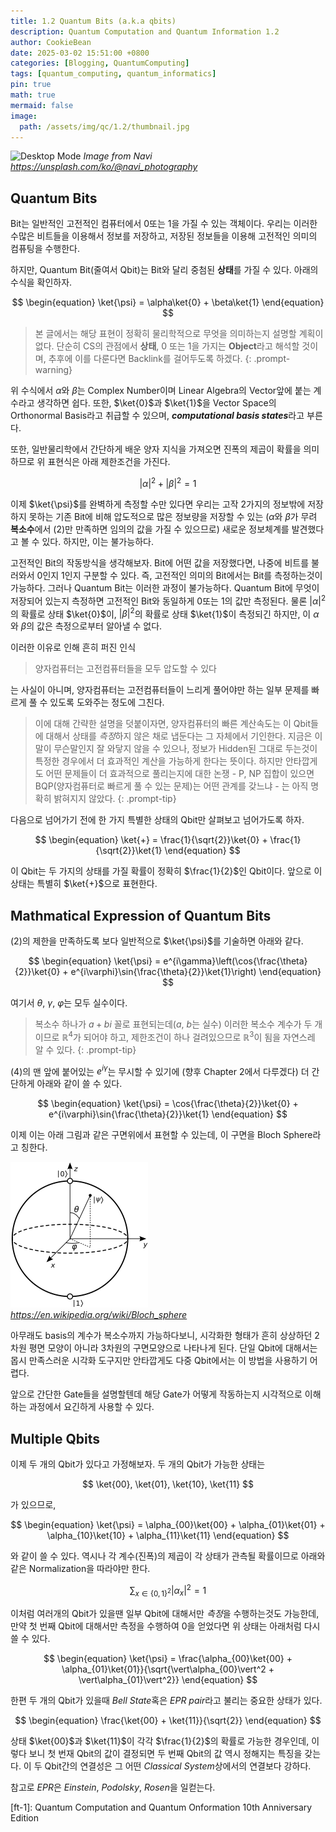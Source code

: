 ```yaml
---
title: 1.2 Quantum Bits (a.k.a qbits)
description: Quantum Computation and Quantum Information 1.2 
author: CookieBean
date: 2025-03-02 15:51:00 +0800
categories: [Blogging, QuantumComputing]
tags: [quantum_computing, quantum_informatics]
pin: true
math: true
mermaid: false
image:
  path: /assets/img/qc/1.2/thumbnail.jpg
---
```


![Desktop Mode](../assets/img/qc/1.2/thumbnail.jpg)
_Image from Navi https://unsplash.com/ko/@navi_photography_

## Quantum Bits

Bit는 일반적인 고전적인 컴퓨터에서 0또는 1을 가질 수 있는 객체이다. 우리는 이러한 수많은 비트들을 이용해서 정보를 저장하고, 저장된 정보들을 이용해 고전적인 의미의 컴퓨팅을 수행한다.

하지만, Quantum Bit(줄여서 Qbit)는 Bit와 달리 중첨된 **상태**를 가질 수 있다. 아래의 수식을 확인하자.

$$ 
\begin{equation} 
  \ket{\psi} = \alpha\ket{0} + \beta\ket{1} 
\end{equation}
$$

> 본 글에서는 해당 표현이 정확히 물리학적으로 무엇을 의미하는지 설명할 계획이 없다. 단순히 CS의 관점에서 **상태**, 0 또는 1을 가지는 **Object**라고 해석할 것이며, 추후에 이를 다룬다면 Backlink를 걸어두도록 하겠다. 
{: .prompt-warning}

위 수식에서 $\alpha$와 $\beta$는 Complex Number이며 Linear Algebra의 Vector앞에 붙는 계수라고 생각하면 쉽다. 또한, $\ket{0}$과 $\ket{1}$을 Vector Space의 Orthonormal Basis라고 취급할 수 있으며, ***computational basis states***라고 부른다.

또한, 일반물리학에서 간단하게 배운 양자 지식을 가져오면 진폭의 제곱이 확률을 의미하므로 위 표현식은 아래 제한조건을 가진다.

$$
\begin{equation}
  {\vert\alpha\vert}^2 + {\vert\beta\vert}^2 = 1
\end{equation}
$$

이제 $\ket{\psi}$를 완벽하게 측정할 수만 있다면 우리는 고작 2가지의 정보밖에 저장하지 못하는 기존 Bit에 비해 압도적으로 많은 정보량을 저장할 수 있는 ($\alpha$와 $\beta$가 무려 **복소수**에서 $(2)$만 만족하면 임의의 값을 가질 수 있으므로) 새로운 정보체계를 발견했다고 볼 수 있다. 하지만, 이는 불가능하다.  

고전적인 Bit의 작동방식을 생각해보자. Bit에 어떤 값을 저장했다면, 나중에 비트를 불러와서 0인지 1인지 구분할 수 있다. 즉, 고전적인 의미의 Bit에서는 Bit를 측정하는것이 가능하다. 그러나 Quantum Bit는 이러한 과정이 불가능하다. Quantum Bit에 무엇이 저장되어 있는지 측정하면 고전적인 Bit와 동일하게 0또는 1의 값만 측정된다. 물론 ${\vert\alpha\vert}^2$의 확률로 상태 $\ket{0}$이, ${\vert\beta\vert}^2$의 확률로 상태 $\ket{1}$이 측정되긴 하지만, 이 $\alpha$와 $\beta$의 값은 측정으로부터 알아낼 수 없다. 

이러한 이유로 인해 흔히 퍼진 인식

> 양자컴퓨터는 고전컴퓨터들을 모두 압도할 수 있다

는 사실이 아니며, 양자컴퓨터는 고전컴퓨터들이 느리게 풀어야만 하는 일부 문제를 빠르게 풀 수 있도록 도와주는 정도에 그친다.

> 이에 대해 간략한 설명을 덧붙이자면, 양자컴퓨터의 빠른 계산속도는 이 Qbit들에 대해서 상태를 *측정*하지 않은 채로 냅둔다는 그 자체에서 기인한다. 지금은 이 말이 무슨말인지 잘 와닿지 않을 수 있으나, 정보가 Hidden된 그대로 두는것이 특정한 경우에서 더 효과적인 계산을 가능하게 한다는 뜻이다. 하지만 안타깝게도 어떤 문제들이 더 효과적으로 풀리는지에 대한 논쟁 - P, NP 집합이 있으면 BQP(양자컴퓨터로 빠르게 풀 수 있는 문제)는 어떤 관계를 갖느냐 - 는 아직 명확히 밝혀지지 않았다.
{: .prompt-tip}

다음으로 넘어가기 전에 한 가지 특별한 상태의 Qbit만 살펴보고 넘어가도록 하자.

$$
\begin{equation}
  \ket{+} = \frac{1}{\sqrt{2}}\ket{0} + \frac{1}{\sqrt{2}}\ket{1}
\end{equation}
$$

이 Qbit는 두 가지의 상태를 가질 확률이 정확히 $\frac{1}{2}$인 Qbit이다. 앞으로 이 상태는 특별히 $\ket{+}$으로 표현한다.

## Mathmatical Expression of Quantum Bits

$(2)$의 제한을 만족하도록 보다 일반적으로 $\ket{\psi}$를 기술하면 아래와 같다.

$$
\begin{equation}
  \ket{\psi} = e^{i\gamma}\left(\cos{\frac{\theta}{2}}\ket{0} + e^{i\varphi}\sin{\frac{\theta}{2}}\ket{1}\right)
\end{equation}
$$

여기서 $\theta$, $\gamma$, $\varphi$는 모두 실수이다.

> 복소수 하나가 $a+bi$ 꼴로 표현되는데($a$, $b$는 실수) 이러한 복소수 계수가 두 개이므로 $\mathbb{R}^4$가 되어야 하고, 제한조건이 하나 걸려있으므로 $\mathbb{R}^3$이 됨을 자연스레 알 수 있다.
{: .prompt-tip}

$(4)$의 맨 앞에 붙어있는 $e^{i\gamma}$는 무시할 수 있기에 (향후 Chapter 2에서 다루겠다) 더 간단하게 아래와 같이 쓸 수 있다.

$$
\begin{equation}
  \ket{\psi} = \cos{\frac{\theta}{2}}\ket{0} + e^{i\varphi}\sin{\frac{\theta}{2}}\ket{1}
\end{equation}
$$

이제 이는 아래 그림과 같은 구면위에서 표현할 수 있는데, 이 구면을 Bloch Sphere라고 칭한다.

![Desktop Mode](../assets/img/qc/1.2/bloch-sphere.png)
_https://en.wikipedia.org/wiki/Bloch_sphere_

아무래도 basis의 계수가 복소수까지 가능하다보니, 시각화한 형태가 흔히 상상하던 2차원 평면 모양이 아니라 3차원의 구면모양으로 나타나게 된다. 단일 Qbit에 대해서는 몹시 만족스러운 시각화 도구지만 안타깝게도 다중 Qbit에서는 이 방법을 사용하기 어렵다.

앞으로 간단한 Gate들을 설명할텐데 해당 Gate가 어떻게 작동하는지 시각적으로 이해하는 과정에서 요긴하게 사용할 수 있다.

## Multiple Qbits

이제 두 개의 Qbit가 있다고 가정해보자. 두 개의 Qbit가 가능한 상태는

$$
\ket{00}, \ket{01}, \ket{10}, \ket{11}
$$

가 있으므로,

$$
\begin{equation}
  \ket{\psi} = \alpha_{00}\ket{00} + \alpha_{01}\ket{01} + \alpha_{10}\ket{10} + \alpha_{11}\ket{11}
\end{equation}
$$

와 같이 쓸 수 있다. 역시나 각 계수(진폭)의 제곱이 각 상태가 관측될 확률이므로 아래와 같은 Normalization을 따라야만 한다.

$$
\begin{equation}
  \sum_{x \in \{0, 1\}^2} \vert\alpha_x\vert^2 = 1
\end{equation}
$$

이처럼 여러개의 Qbit가 있을땐 일부 Qbit에 대해서만 *측정*을 수행하는것도 가능한데, 만약 첫 번째 Qbit에 대해서만 측정을 수행하여 0을 얻었다면 위 상태는 아래처럼 다시 쓸 수 있다.

$$
\begin{equation}
  \ket{\psi} = \frac{\alpha_{00}\ket{00} + \alpha_{01}\ket{01}}{\sqrt{\vert\alpha_{00}\vert^2 + \vert\alpha_{01}\vert^2}}
\end{equation}
$$

한편 두 개의 Qbit가 있을때 *Bell State*혹은 *EPR pair*라고 불리는 중요한 상태가 있다.

$$
\begin{equation}
  \frac{\ket{00} + \ket{11}}{\sqrt{2}}
\end{equation}
$$

상태 $\ket{00}$과 $\ket{11}$이 각각 $\frac{1}{2}$의 확률로 가능한 경우인데, 이렇다 보니 첫 번재 Qbit의 값이 결정되면 두 번째 Qbit의 값 역시 정해지는 특징을 갖는다. 이 두 Qbit간의 연결성은 그 어떤 *Classical System*상에서의 연결보다 강하다.

참고로 *EPR*은 *Einstein*, *Podolsky*, *Rosen*을 일컫는다.

[ft-1]: Quantum Computation and Quantum Onformation 10th Anniversary Edition
